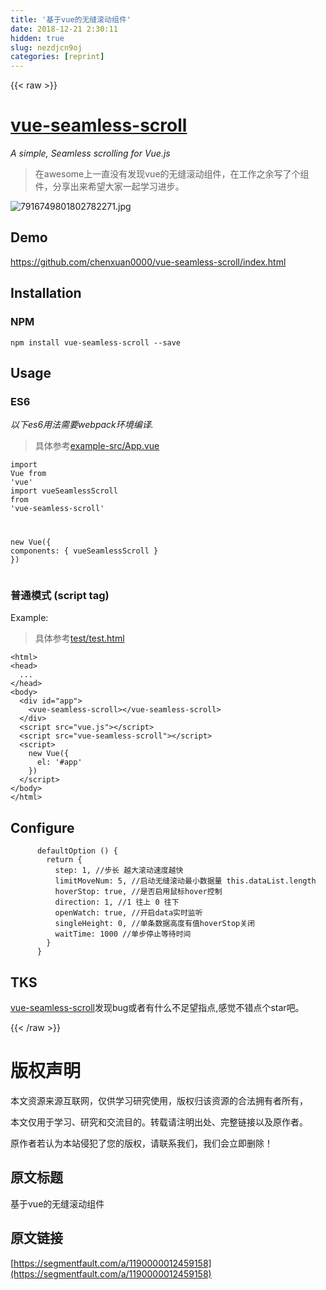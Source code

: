 ```yaml
---
title: '基于vue的无缝滚动组件' 
date: 2018-12-21 2:30:11
hidden: true
slug: nezdjcn9oj
categories: [reprint]
---
```


{{< raw >}}

                    
<h1 id="articleHeader0"><a href="https://github.com/chenxuan0000/vue-seamless-scroll" rel="nofollow noreferrer" target="_blank">vue-seamless-scroll</a></h1>
<p><em>A simple, Seamless scrolling for Vue.js</em></p>
<blockquote>在awesome上一直没有发现vue的无缝滚动组件，在工作之余写了个组件，分享出来希望大家一起学习进步。</blockquote>
<p><span class="img-wrap"><img data-src="/img/bV0rl1?w=550&amp;h=343" src="https://static.alili.tech/img/bV0rl1?w=550&amp;h=343" alt="7916749801802782271.jpg" title="7916749801802782271.jpg" style="cursor: pointer; display: inline;"></span></p>
<h2 id="articleHeader1">Demo</h2>
<p><a href="https://chenxuan0000.github.io/vue-seamless-scroll/" rel="nofollow noreferrer" target="_blank">https://github.com/chenxuan0000/vue-seamless-scroll/index.html</a></p>
<h2 id="articleHeader2">Installation</h2>
<h3 id="articleHeader3">NPM</h3>
<div class="widget-codetool" style="display:none;">
      <div class="widget-codetool--inner">
      <span class="selectCode code-tool" data-toggle="tooltip" data-placement="top" title="" data-original-title="全选"></span>
      <span type="button" class="copyCode code-tool" data-toggle="tooltip" data-placement="top" data-clipboard-text="npm install vue-seamless-scroll --save" title="" data-original-title="复制"></span>
      <span type="button" class="saveToNote code-tool" data-toggle="tooltip" data-placement="top" title="" data-original-title="放进笔记"></span>
      </div>
      </div><pre class="bash hljs"><code class="bash" style="word-break: break-word; white-space: initial;">npm install vue-seamless-scroll --save</code></pre>
<h2 id="articleHeader4">Usage</h2>
<h3 id="articleHeader5">ES6</h3>
<p><em>以下es6用法需要webpack环境编译.</em></p>
<blockquote>具体参考<a href="https://github.com/chenxuan0000/vue-seamless-scroll/blob/master/examples-src/App.vue" rel="nofollow noreferrer" target="_blank">example-src/App.vue</a>
</blockquote>
<div class="widget-codetool" style="display:none;">
      <div class="widget-codetool--inner">
      <span class="selectCode code-tool" data-toggle="tooltip" data-placement="top" title="" data-original-title="全选"></span>
      <span type="button" class="copyCode code-tool" data-toggle="tooltip" data-placement="top" data-clipboard-text="import Vue from 'vue'
import vueSeamlessScroll from 'vue-seamless-scroll'

new Vue({
  components: {
    vueSeamlessScroll
  }
})" title="" data-original-title="复制"></span>
      <span type="button" class="saveToNote code-tool" data-toggle="tooltip" data-placement="top" title="" data-original-title="放进笔记"></span>
      </div>
      </div><pre class="javascript hljs"><code class="js"><span class="hljs-keyword">import</span> Vue <span class="hljs-keyword">from</span> <span class="hljs-string">'vue'</span>
<span class="hljs-keyword">import</span> vueSeamlessScroll <span class="hljs-keyword">from</span> <span class="hljs-string">'vue-seamless-scroll'</span>

<span class="hljs-keyword">new</span> Vue({
  <span class="hljs-attr">components</span>: {
    vueSeamlessScroll
  }
})</code></pre>
<h3 id="articleHeader6">普通模式 (script tag)</h3>
<p>Example:</p>
<blockquote>具体参考<a href="https://github.com/chenxuan0000/vue-seamless-scroll/blob/master/test/test.html" rel="nofollow noreferrer" target="_blank">test/test.html</a>
</blockquote>
<div class="widget-codetool" style="display:none;">
      <div class="widget-codetool--inner">
      <span class="selectCode code-tool" data-toggle="tooltip" data-placement="top" title="" data-original-title="全选"></span>
      <span type="button" class="copyCode code-tool" data-toggle="tooltip" data-placement="top" data-clipboard-text="<html>
<head>
  ...
</head>
<body>
  <div id=&quot;app&quot;>
    <vue-seamless-scroll></vue-seamless-scroll>
  </div>
  <script src=&quot;vue.js&quot;></script>
  <script src=&quot;vue-seamless-scroll&quot;></script>
  <script>
    new Vue({
      el: '#app'
    })
  </script>
</body>
</html>" title="" data-original-title="复制"></span>
      <span type="button" class="saveToNote code-tool" data-toggle="tooltip" data-placement="top" title="" data-original-title="放进笔记"></span>
      </div>
      </div><pre class="xml hljs"><code class="html"><span class="hljs-tag">&lt;<span class="hljs-name">html</span>&gt;</span>
<span class="hljs-tag">&lt;<span class="hljs-name">head</span>&gt;</span>
  ...
<span class="hljs-tag">&lt;/<span class="hljs-name">head</span>&gt;</span>
<span class="hljs-tag">&lt;<span class="hljs-name">body</span>&gt;</span>
  <span class="hljs-tag">&lt;<span class="hljs-name">div</span> <span class="hljs-attr">id</span>=<span class="hljs-string">"app"</span>&gt;</span>
    <span class="hljs-tag">&lt;<span class="hljs-name">vue-seamless-scroll</span>&gt;</span><span class="hljs-tag">&lt;/<span class="hljs-name">vue-seamless-scroll</span>&gt;</span>
  <span class="hljs-tag">&lt;/<span class="hljs-name">div</span>&gt;</span>
  <span class="hljs-tag">&lt;<span class="hljs-name">script</span> <span class="hljs-attr">src</span>=<span class="hljs-string">"vue.js"</span>&gt;</span><span class="undefined"></span><span class="hljs-tag">&lt;/<span class="hljs-name">script</span>&gt;</span>
  <span class="hljs-tag">&lt;<span class="hljs-name">script</span> <span class="hljs-attr">src</span>=<span class="hljs-string">"vue-seamless-scroll"</span>&gt;</span><span class="undefined"></span><span class="hljs-tag">&lt;/<span class="hljs-name">script</span>&gt;</span>
  <span class="hljs-tag">&lt;<span class="hljs-name">script</span>&gt;</span><span class="actionscript">
    <span class="hljs-keyword">new</span> Vue({
      el: <span class="hljs-string">'#app'</span>
    })
  </span><span class="hljs-tag">&lt;/<span class="hljs-name">script</span>&gt;</span>
<span class="hljs-tag">&lt;/<span class="hljs-name">body</span>&gt;</span>
<span class="hljs-tag">&lt;/<span class="hljs-name">html</span>&gt;</span></code></pre>
<h2 id="articleHeader7">Configure</h2>
<div class="widget-codetool" style="display:none;">
      <div class="widget-codetool--inner">
      <span class="selectCode code-tool" data-toggle="tooltip" data-placement="top" title="" data-original-title="全选"></span>
      <span type="button" class="copyCode code-tool" data-toggle="tooltip" data-placement="top" data-clipboard-text="      defaultOption () {
        return {
          step: 1, //步长 越大滚动速度越快
          limitMoveNum: 5, //启动无缝滚动最小数据量 this.dataList.length
          hoverStop: true, //是否启用鼠标hover控制
          direction: 1, //1 往上 0 往下
          openWatch: true, //开启data实时监听
          singleHeight: 0, //单条数据高度有值hoverStop关闭
          waitTime: 1000 //单步停止等待时间
        }
      }" title="" data-original-title="复制"></span>
      <span type="button" class="saveToNote code-tool" data-toggle="tooltip" data-placement="top" title="" data-original-title="放进笔记"></span>
      </div>
      </div><pre class="javascript hljs"><code class="js">      defaultOption () {
        <span class="hljs-keyword">return</span> {
          <span class="hljs-attr">step</span>: <span class="hljs-number">1</span>, <span class="hljs-comment">//步长 越大滚动速度越快</span>
          limitMoveNum: <span class="hljs-number">5</span>, <span class="hljs-comment">//启动无缝滚动最小数据量 this.dataList.length</span>
          hoverStop: <span class="hljs-literal">true</span>, <span class="hljs-comment">//是否启用鼠标hover控制</span>
          direction: <span class="hljs-number">1</span>, <span class="hljs-comment">//1 往上 0 往下</span>
          openWatch: <span class="hljs-literal">true</span>, <span class="hljs-comment">//开启data实时监听</span>
          singleHeight: <span class="hljs-number">0</span>, <span class="hljs-comment">//单条数据高度有值hoverStop关闭</span>
          waitTime: <span class="hljs-number">1000</span> <span class="hljs-comment">//单步停止等待时间</span>
        }
      }</code></pre>
<h2 id="articleHeader8">TKS</h2>
<p><a href="https://github.com/chenxuan0000/vue-seamless-scroll" rel="nofollow noreferrer" target="_blank">vue-seamless-scroll</a>发现bug或者有什么不足望指点,感觉不错点个star吧。</p>

                
{{< /raw >}}

# 版权声明
本文资源来源互联网，仅供学习研究使用，版权归该资源的合法拥有者所有，

本文仅用于学习、研究和交流目的。转载请注明出处、完整链接以及原作者。

原作者若认为本站侵犯了您的版权，请联系我们，我们会立即删除！

## 原文标题
基于vue的无缝滚动组件

## 原文链接
[https://segmentfault.com/a/1190000012459158](https://segmentfault.com/a/1190000012459158)

